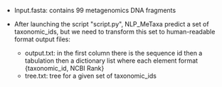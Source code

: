 - Input.fasta: contains 99 metagenomics DNA fragments

- After launching the script "script.py", NLP_MeTaxa predict a set of taxonomic_ids, but we need to transform this set to human-readable     
  format 
  output files:
	* output.txt: in the first column there is the sequence id then a tabulation then a dictionary list where each element format                   {taxonomic_id, NCBI Rank}
	* tree.txt: tree for a given set of taxonomic_ids
